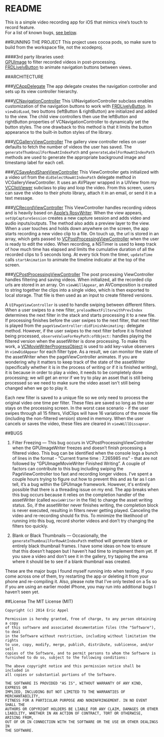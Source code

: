 # README

This is a simple video recording app for iOS that mimics vine’s touch to record feature.  
For a list of known bugs, [see below](#bugs). 

##RUNNING THE PROJECT
This project uses cocoa pods, so make sure to build from the workspace file, not the xcodeproj.  

####3rd party libraries used:  
[GPUImage](https://github.com/BradLarson/GPUImage) to filter recorded videos in post-processing.  
[FRDLivelyButton](https://github.com/sebastienwindal/FRDLivelyButton) to animate navigation buttons between views.

##ARCHITECTURE

###[VCAppDelegate](https://github.com/eappel/VidClips/blob/master/VidClips/VCAppDelegate.h)
The app delegate creates the navigation controller and sets up its view controller hierarchy.

###[VCNavigationController](https://github.com/eappel/VidClips/blob/master/VidClips/VCNavigationController.h)
This UINavigationController subclass enables customization of the navigation buttons to work with [FRDLivelyButton](https://github.com/sebastienwindal/FRDLivelyButton).  In `viewDidLoad`, two buttons (leftButton & rightButton) are initialized and added to the view.  The child view controllers then use the leftButton and rightButton properties of VCNavigationController to dynamically set the button styles. The one drawback to this method is that it limits the button appearance to the built-in button styles of the library.

###[VCGalleryViewController](https://github.com/eappel/VidClips/blob/master/VidClips/VCGalleryViewController.h)
The gallery view controller relies on user defaults to fetch the number of videos the user has saved. The `generateThumbnailForRowAtIndexPath` and `generateLabelForRowAtIndexPath` methods are used to generate the appropriate background image and timestamp label for each cell. 

###[VCSaveAndShareViewController](https://github.com/eappel/VidClips/blob/master/VidClips/VCSaveAndShareViewController.h)
This ViewController gets initialized with a video url from the `didSelectRowAtIndexPath` delegate method in VCGalleryViewController. It uses an AVPlayer wrapped in a UIView from my [VCClipViewer](https://github.com/eappel/VidClips/blob/master/VidClips/VCClipViewer.h) subclass to play and loop the video.  From this screen, users can save the video to their photo library, attach it in an email, or send it in a text message.

###[VCRecordViewController](https://github.com/eappel/VidClips/blob/master/VidClips/VCRecordViewController.h)
This ViewController handles recording videos and is heavily based on [Apple’s RosyWriter](https://developer.apple.com/library/ios/samplecode/RosyWriter/Introduction/Intro.html).  When the view appears, `setUpCaptureSession` creates a new capture session and adds video and audio inputs/outputs.  The method also adds a preview layer to the view.  When a user touches and holds down anywhere on the screen, the app starts recording a new video clip to a file.  On touch up, the url is stored in an array, which gets passed to [VCPostProcessingViewController](https://github.com/eappel/VidClips/blob/master/VidClips/VCPostProcessingViewController.h) when the user is ready to edit the video.  When recording, a NSTimer is used to keep track of how much time has elapsed and limits the cumulative duration of all the recorded clips to 5 seconds long. At every tick from the timer, `updateTime` calls `startAnimation` to animate the timeline indicator at the top of the screen.

###[VCPostProcessingViewController](https://github.com/eappel/VidClips/blob/master/VidClips/VCPostProcessingViewController.h)
The post processing ViewController handles filtering and saving videos. When initialized, all the recorded clip urls are stored in an array.  On `viewWillAppear`, an AVComposition is created to string together the clips into a single video, which is then exported to local storage. That file is then used as an input to create filtered versions.  

A `UIPageViewController` is used to handle swiping between different filters.  When a user swipes to a new filter, `preloadNextFilterwithPrevIndex` determines the next filter in the stack and starts processing it to a new file.  If processing finishes before the user swipes to the next filter, that next filter is played from the `pageViewController:didFinishAnimating:` delegate method.  However, if the user swipes to the next filter before it is finished being processed, `observeValueForKeyPath:ofObject:` handles playing the filtered version when the assetWriter is done processing.  To make this work, a [VCMovieWriterProgressObject](https://github.com/eappel/VidClips/blob/master/VidClips/VCMovieWriterProgressObject.h) is used to add key-value observers in `viewDidAppear` for each filter type.  As a result, we can monitor the state of the assetWriter when the pageViewController animates. If you are wondering why it matters to keep track of the state of the assetWriter (specifically whether it is in the process of writing or if it is finished writing), it is because in order to play a video, it needs to be completely done processing; we will get an error if we try to play an asset that is still being processed so we need to make sure the video asset isn't still being changed when we go to play it.  
  
Each new filter is saved to a unique file so we only need to process the original video one time per filter. These files are saved so long as the user stays on the processing screen. In the worst case scenario - if the user swipes through all 15 filters, VidClips will have 16 variations of the movie file (including the non-filtered version) stored in memory. When the user cancels or saves the video, these files are cleared in `viewWillDissapear`.

##BUGS

01. Filter Freezing — This bug occurs in VCPostProcessingViewController when the GPUImageWriter freezes and doesn’t finish processing a filtered video.  This bug can be identified when the console logs a bunch of lines in the format - "Current frame time : 7.265985 ms" - that are not followed by “GPUImageMovieWriter Finished Writing”. A couple of factors can contribute to this bug including swiping the PageViewController too fast and recording longer videos. I’ve spent a couple hours trying to figure out how to prevent this and as far as I can tell, it’s a bug within the GPUImage framework. However, it's entirely possible that there is a threading issue on my end. The app breaks when this bug occurs because it relies on the completion handler of the assetWriter (called `movieWriter` in the file) to change the asset writing status. So, if the assetWriter never finishes writing, the completion block is never executed, resulting in filters never getting played.  Canceling the video and re-recording should fix this.  To minimize the likelihood of running into this bug, record shorter videos and don’t try changing the filters too quickly.

02. Blank or Black Thumbnails — Occasionally, the `generateThumbnailForRowAtIndexPath` method will generate blank or entirely black thumbnail frames. I have some ideas on how to ensure that this doesn’t happen but I haven't had time to implement them yet.  If you save a video and don't see it in the gallery, try tapping the area where it should be to see if a blank thumbnail was created.

These are the major bugs I found myself running into when testing. If you come across one of them, try restarting the app or deleting it from your phone and re-compiling it. Also, please note that I've only tested on a 5s so if you are using an earlier model iPhone, you may run into additional bugs I haven’t seen yet.

##License
    The MIT License (MIT)

    Copyright (c) 2014 Eric Appel

    Permission is hereby granted, free of charge, to any person obtaining a copy
    of this software and associated documentation files (the "Software"), to deal
    in the Software without restriction, including without limitation the rights
    to use, copy, modify, merge, publish, distribute, sublicense, and/or sell
    copies of the Software, and to permit persons to whom the Software is
    furnished to do so, subject to the following conditions:

    The above copyright notice and this permission notice shall be included in
    all copies or substantial portions of the Software.

    THE SOFTWARE IS PROVIDED "AS IS", WITHOUT WARRANTY OF ANY KIND, EXPRESS OR
    IMPLIED, INCLUDING BUT NOT LIMITED TO THE WARRANTIES OF MERCHANTABILITY,
    FITNESS FOR A PARTICULAR PURPOSE AND NONINFRINGEMENT. IN NO EVENT SHALL THE
    AUTHORS OR COPYRIGHT HOLDERS BE LIABLE FOR ANY CLAIM, DAMAGES OR OTHER
    LIABILITY, WHETHER IN AN ACTION OF CONTRACT, TORT OR OTHERWISE, ARISING FROM,
    OUT OF OR IN CONNECTION WITH THE SOFTWARE OR THE USE OR OTHER DEALINGS IN
    THE SOFTWARE.